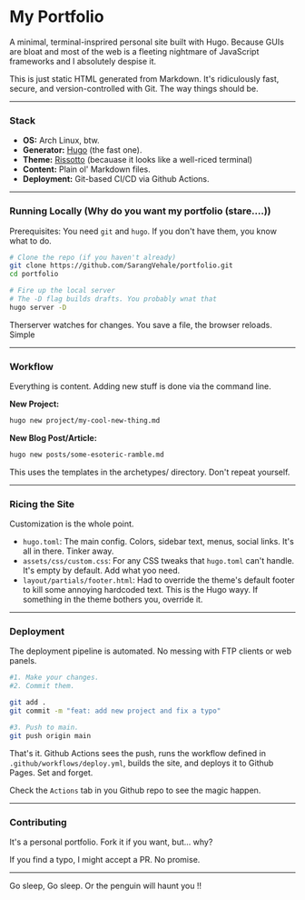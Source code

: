 # My Portfolio

A minimal, terminal-insprired personal site built with Hugo. Because GUIs are bloat and most of the web is a fleeting nightmare of JavaScript frameworks and I absolutely despise it.

This is just static HTML generated from Markdown. It's ridiculously fast, secure, and version-controlled with Git. The way things should be.

---

### Stack

- **OS:** Arch Linux, btw.
- **Generator:** [Hugo](https://gohugo.io/) (the fast one).
- **Theme:** [Rissotto](https://github.com/joeroe/risotto) (becauase it looks like a well-riced terminal)
- **Content:** Plain ol' Markdown files.
- **Deployment:** Git-based CI/CD via Github Actions.

---

### Running Locally (Why do you want my portfolio (stare....))

Prerequisites: You need `git` and `hugo`. If you don't have them, you know what to do.

```bash
# Clone the repo (if you haven't already)
git clone https://github.com/SarangVehale/portfolio.git
cd portfolio

# Fire up the local server
# The -D flag builds drafts. You probably wnat that
hugo server -D
```

Therserver watches for changes. You save a file, the browser reloads. Simple

---

### Workflow

Everything is content. Adding new stuff is done via the command line.

**New Project:**

```bash
hugo new project/my-cool-new-thing.md
```

**New Blog Post/Article:**

```bash
hugo new posts/some-esoteric-ramble.md
```

This uses the templates in the archetypes/ directory. Don't repeat yourself.

---

### Ricing the Site

Customization is the whole point.

- `hugo.toml`: The main config. Colors, sidebar text, menus, social links. It's all in there. Tinker away.
- `assets/css/custom.css`: For any CSS tweaks that `hugo.toml` can't handle. It's empty by default. Add what yoo need.
- `layout/partials/footer.html`: Had to override the theme's default footer to kill some annoying hardcoded text. This is the Hugo wayy. If something in the theme bothers you, override it.

---

### Deployment

The deployment pipeline is automated. No messing with FTP clients or web panels.

```bash
#1. Make your changes.
#2. Commit them.

git add .
git commit -m "feat: add new project and fix a typo"

#3. Push to main.
git push origin main
```

That's it. Github Actions sees the push, runs the workflow defined in `.github/workflows/deploy.yml`, builds the site, and deploys it to Github Pages. Set and forget.

Check the `Actions` tab in you Github repo to see the magic happen.

---

### Contributing

It's a personal portfolio. Fork it if you want, but... why?

If you find a typo, I might accept a PR. No promise.

---

Go sleep, Go sleep. Or the penguin will haunt you !!
